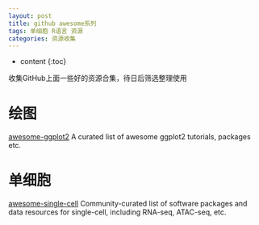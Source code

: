 ```yaml
---
layout: post
title: github awesome系列
tags: 单细胞 R语言 资源
categories: 资源收集
---
```


* content
{:toc}


收集GitHub上面一些好的资源合集，待日后筛选整理使用


<!--break-->

# 绘图
[awesome-ggplot2](https://github.com/erikgahner/awesome-ggplot2) A curated list of awesome ggplot2 tutorials, packages etc.

# 单细胞
[awesome-single-cell](https://github.com/seandavi/awesome-single-cell) Community-curated list of software packages and data resources for single-cell, including RNA-seq, ATAC-seq, etc.
